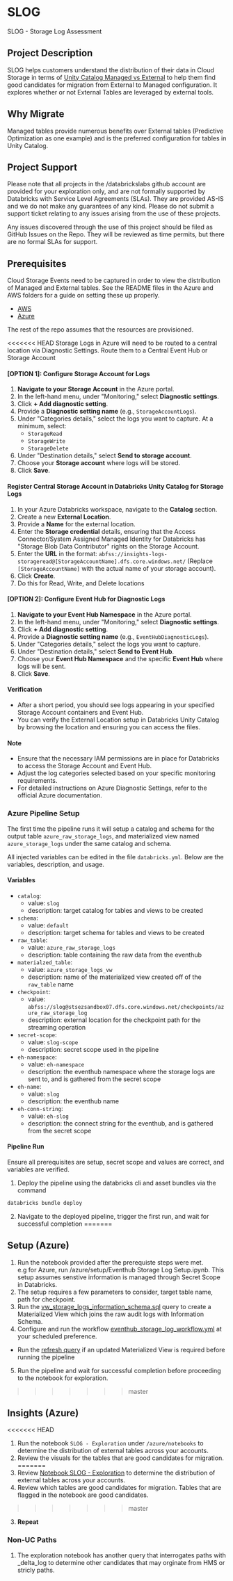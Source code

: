# SLOG

SLOG - Storage Log Assessment

## Project Description

SLOG helps customers understand the distribution of their data in Cloud Storage in terms of [Unity Catalog Managed vs External](https://docs.databricks.com/aws/en/data-governance/unity-catalog/#managed-versus-external-tables-and-volumes) to help them find good candidates for migration from External to Managed configuration. It explores whether or not External Tables are leveraged by external tools.  

## Why Migrate

Managed tables provide numerous benefits over External tables (Predictive Optimization as one example) and is the preferred configuration for tables in Unity Catalog. 

## Project Support

Please note that all projects in the /databrickslabs github account are provided for your exploration only, and are not formally supported by Databricks with Service Level Agreements (SLAs).  They are provided AS-IS and we do not make any guarantees of any kind.  Please do not submit a support ticket relating to any issues arising from the use of these projects.

Any issues discovered through the use of this project should be filed as GitHub Issues on the Repo.  They will be reviewed as time permits, but there are no formal SLAs for support.

## Prerequisites

Cloud Storage Events need to be captured in order to view the distribution of Managed and External tables. See the README files in the Azure and AWS folders for a guide on setting these up properly.
 
- [AWS](aws/README.md)
- [Azure](azure/README.md)

The rest of the repo assumes that the resources are provisioned.

<<<<<<< HEAD
Storage Logs in Azure will need to be routed to a central location via Diagnostic Settings.  Route them to a Central Event Hub or Storage Account

#### [OPTION 1]: Configure Storage Account for Logs

1. **Navigate to your Storage Account** in the Azure portal.
2. In the left-hand menu, under "Monitoring," select **Diagnostic settings**.
3. Click **+ Add diagnostic setting**.
4. Provide a **Diagnostic setting name** (e.g., `StorageAccountLogs`).
5. Under "Categories details," select the logs you want to capture. At a minimum, select:
    * `StorageRead`
    * `StorageWrite`
    * `StorageDelete`
6. Under "Destination details," select **Send to storage account**.
7. Choose your **Storage account** where logs will be stored.
8. Click **Save**.

#### Register Central Storage Account in Databricks Unity Catalog for Storage Logs

1. In your Azure Databricks workspace, navigate to the **Catalog** section.
2. Create a new **External Location**.
3. Provide a **Name** for the external location.
4. Enter the **Storage credential** details, ensuring that the Access Connector/System Assigned Managed Identity for Databricks has "Storage Blob Data Contributor" rights on the Storage Account.
5. Enter the **URL** in the format: `abfss://insights-logs-storageread@[StorageAccountName].dfs.core.windows.net/` (Replace `[StorageAccountName]` with the actual name of your storage account).
6. Click **Create**.
7. Do this for Read, Write, and Delete locations

#### [OPTION 2]: Configure Event Hub for Diagnostic Logs

1. **Navigate to your Event Hub Namespace** in the Azure portal.
2. In the left-hand menu, under "Monitoring," select **Diagnostic settings**.
3. Click **+ Add diagnostic setting**.
4. Provide a **Diagnostic setting name** (e.g., `EventHubDiagnosticLogs`).
5. Under "Categories details," select the logs you want to capture.
6. Under "Destination details," select **Send to Event Hub**.
7. Choose your **Event Hub Namespace** and the specific **Event Hub** where logs will be sent.
8. Click **Save**.

#### Verification

* After a short period, you should see logs appearing in your specified Storage Account containers and Event Hub.
* You can verify the External Location setup in Databricks Unity Catalog by browsing the location and ensuring you can access the files.

#### Note

* Ensure that the necessary IAM permissions are in place for Databricks to access the Storage Account and Event Hub.
* Adjust the log categories selected based on your specific monitoring requirements.
* For detailed instructions on Azure Diagnostic Settings, refer to the official Azure documentation.

### Azure Pipeline Setup

The first time the pipeline runs it will setup a catalog and schema for the output table `azure_raw_storage_logs`, and materialized view named `azure_storage_logs` under the same catalog and schema.

All injected variables can be edited in the file `databricks.yml`. Below are the variables, description, and usage.

#### Variables 

- `catalog`: 
  - value: `slog` 
  - description: target catalog for tables and views to be created
- `schema`: 
  - value: `default`
  - description: target schema for tables and views to be created
- `raw_table`: 
  - value: `azure_raw_storage_logs`
  - description: table containing the raw data from the eventhub
- `materialzed_table`: 
  - value: `azure_storage_logs_vw`
  - description: name of the materialized view created off of the `raw_table` name
- `checkpoint`: 
  - value: `abfss://slog@stsezsandbox07.dfs.core.windows.net/checkpoints/azure_raw_storage_log` 
  - description: external location for the checkpoint path for the streaming operation
- `secret-scope`:
  - value: `slog-scope` 
  - description: secret scope used in the pipeline
- `eh-namespace`: 
  - value: `eh-namespace` 
  - description: the eventhub namespace where the storage logs are sent to, and is gathered from the secret scope
- `eh-name`: 
  - value: `slog`
  - description: the eventhub name
- `eh-conn-string`:
  - value: `eh-slog`
  - description: the connect string for the eventhub, and is gathered from the secret scope

#### Pipeline Run

Ensure all prerequisites are setup, secret scope and values are correct, and variables are verified.

1. Deploy the pipeline using the databricks cli and asset bundles via the command 

```sh
databricks bundle deploy
```

2. Navigate to the deployed pipeline, trigger the first run, and wait for successful completion 
=======
## Setup (Azure)

1. Run the notebook provided after the prerequiste steps were met.  
e.g for Azure, run /azure/setup/Eventhub Storage Log Setup.ipynb.  This setup assumes senstive information is managed through Secret Scope in Databricks.
2. The setup requires a few parameters to consider, target table name, path for checkpoint.
3. Run the [vw_storage_logs_information_schema.sql](azure/queries/vw_storage_logs_information_schema.sql) query to create a Materialized View which joins the raw audit logs with Information Schema.
4. Configure and run the workflow [eventhub_storage_log_workflow.yml](azure/setup/workflow/eventhub_storage_log_workflow.yml) at your scheduled preference. 
* Run the [refresh query](azure/queries/refresh_slog.default.vw_storageLogs_information_schema.sql) if an updated Materialized View is required before running the pipeline
5. Run the pipeline and wait for successful completion before proceeding to the notebook for exploration.
>>>>>>> master

## Insights (Azure)

<<<<<<< HEAD
1. Run the notebook `SLOG - Exploration` under `/azure/notebooks` to determine the distribution of external tables across your accounts.
2. Review the visuals for the tables that are good candidates for migration.  
=======
1. Review [Notebook SLOG - Exploration](azure/notebooks/SLOG%20Exploration.ipynb) to determine the distribution of external tables across your accounts.
2. Review which tables are good candidates for migration.  Tables that are flagged in the notebook are good candidates.  
>>>>>>> master
3. **Repeat**

### Non-UC Paths

1. The exploration notebook has another query that interrogates paths with _delta_log to determine other candidates that may orginate from HMS or stricly paths.  
